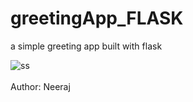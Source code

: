 # greetingApp_FLASK
a simple greeting app built with flask

![ss](https://user-images.githubusercontent.com/32107652/134775021-659d1384-0c37-43a7-b373-593d87f2b475.png)
<br>
<br>
Author: Neeraj 
<br>


